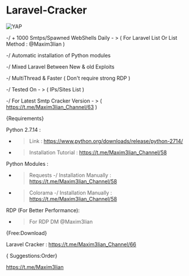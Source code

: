 # Laravel-Cracker

<img alt="YAP" src="https://i.imgur.com/Swyxjrl.png">

-/ + 1000 Smtps/Spawned WebShells Daily - > ( For Laravel List Or List Method : @Maxim3lian )

-/ Automatic installation of Python modules

-/ Mixed Laravel Between New & old Exploits

-/ MultiThread & Faster ( Don't require strong RDP )

-/ Tested On - > ( IPs/Sites List )

-/ For Latest Smtp Cracker Version - > ( https://t.me/Maxim3lian_Channel/63 )

{Requirements}

Python 2.7.14 :
- > Link : https://www.python.org/downloads/release/python-2714/
- > Installation Tutorial : https://t.me/Maxim3lian_Channel/58

Python Modules :
- > Requests -/ Installation Manually : https://t.me/Maxim3lian_Channel/58
- > Colorama -/ Installation Manually : https://t.me/Maxim3lian_Channel/58

RDP (For Better Performance):
- > For RDP DM @Maxim3lian

{Free:Download}

Laravel Cracker : https://t.me/Maxim3lian_Channel/66

{ Suggestions:Order}

https://t.me/Maxim3lian

